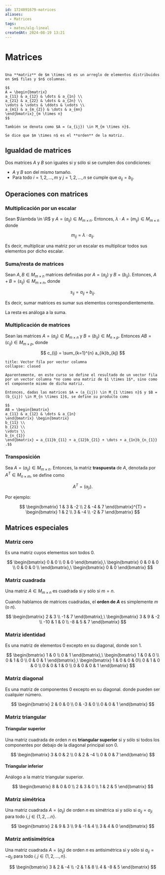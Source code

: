 ```yaml
---
id: 1724091679-matrices
aliases:
  - Matrices
tags:
  - mates/alg-lineal
createdAt: 2024-08-19 13:21
---
```


# Matrices

```ad-definition

Una **matriz** de $m \times n$ es un arreglo de elementos distribuidos en $m$ filas y $n$ columnas.

$$
A = \begin{bmatrix}
a_{11} & a_{12} & \dots & a_{1n} \\
a_{21} & a_{22} & \dots & a_{2n} \\
\vdots & \vdots & \ddots & \vdots \\
a_{m1} & a_{m_{2}} & \dots & a_{mn}
\end{bmatrix}_{m \times n}
$$

También se denota como $A = (a_{ij}) \in M_{m \times n}$.

Se dice que $m \times n$ es el **orden** de la matriz.
```

## Igualdad de matrices

Dos matrices $A$ y $B$ son iguales si y sólo si se cumplen dos condiciones:

- $A$ y $B$ son del mismo tamaño.
- Para todo $i = 1,2, \ldots, m$ y $j = 1,2, \ldots, n$ se cumple que $a_{ij} = b_{ij}$.

## Operaciones con matrices

### Multiplicación por un escalar

Sean $\lambda \in \R$ y $A = (a_{ij}) \in M_{m \times n}$. Entonces, $\lambda \cdot A = (m_{ij}) \in M_{m \times n}$ donde

$$
m_{ij} = \lambda \cdot a_{ij}
.$$

Es decir, multiplicar una matriz por un escalar es multiplicar todos sus elementos por dicho escalar.

### Suma/resta de matrices

Sean $A, B \in M_{m \times n}$ matrices definidas por $A = (a_{ij})$ y $B = (b_{ij})$. Entonces, $A + B = (s_{ij}) \in M_{m \times n}$, donde

$$
s_{ij} = a_{ij} + b_{ij}
.$$

Es decir, sumar matrices es sumar sus elementos correspondientemente.

La resta es análoga a la suma.

### Multiplicación de matrices

Sean las matrices $A = (a_{ij}) \in M_{m \times n}$ y $B = (b_{ij}) \in M_{n \times p}$. Entonces $AB = (c_{ij}) \in M_{m \times p}$, donde

$$
c_{ij} = \sum_{k=1}^{n} a_{ik}b_{kj}
$$

```ad-info
title: Vector fila por vector columna
collapse: closed

Aparentemente, en este curso se define el resultado de un vector fila por un vector columna *no como una matriz de $1 \times 1$*, sino como el componente mismo de dicha matriz.

Entonces, dadas las matrices $A = (a_{ij}) \in M_{1 \times n}$ y $B = (b_{ij}) \in M_{n \times 1}$, se define su producto como

$$
AB = \begin{bmatrix}
a_{11} & a_{12} & \dots & a_{1n}
\end{bmatrix} \begin{bmatrix}
b_{11} \\
b_{21} \\
\vdots \\
b_{n_{1}}
\end{bmatrix} = a_{11}b_{11} + a_{12}b_{21} + \dots + a_{1n}b_{n_{1}}
.$$

```

### Transposición

Sea $A = (a_{ij}) \in M_{m \times n}$. Entonces, la matriz **traspuesta** de $A$, denotada por $A^{T} \in M_{n \times m}$, se define como

$$
A^{T} = (a_{ji})
.$$

Por ejemplo:

$$
\begin{bmatrix}
1 & 3 & -2 \\
2 & -4 & 7
\end{bmatrix}^{T} = \begin{bmatrix}
1 & 2 \\
3 & -4 \\
-2 & 7
\end{bmatrix}
$$

## Matrices especiales

### Matriz cero

Es una matriz cuyos elementos son todos $0$.

$$
\begin{bmatrix}
0 & 0 \\
0 & 0
\end{bmatrix},\
\begin{bmatrix}
0 & 0 & 0 \\
0 & 0 & 0 \\
\end{bmatrix},\
\begin{bmatrix}
0 & 0
\end{bmatrix}
$$

### Matriz cuadrada

Una matriz $A \in M_{m \times n}$ es cuadrada si y sólo si $m = n$.

Cuando hablamos de matrices cuadradas, el **orden de $A$** es simplemente $m$ (o $n$).

$$
\begin{bmatrix}
2 & 3 \\
-1 & 7
\end{bmatrix},\
\begin{bmatrix}
3 & 9 & -2 \\
-10 & 1 & 0 \\
-8 & 5 & 7
\end{bmatrix}
$$

### Matriz identidad

Es una matriz de elementos $0$ excepto en su diagonal, donde son $1$.

$$
\begin{bmatrix}
1 & 0 \\
0 & 1
\end{bmatrix},\
\begin{bmatrix}
1 & 0 & 0 \\
0 & 1 & 0 \\
0 & 0 & 1
\end{bmatrix},\
\begin{bmatrix}
1 & 0 & 0 & 0\\
0 & 1 & 0 & 0 \\
0 & 0 & 1 & 0 \\
0 & 0 & 0 & 1
\end{bmatrix}
$$

### Matriz diagonal

Es una matriz de componentes $0$ excepto en su diagonal. donde pueden ser cualquier número.

$$
\begin{bmatrix}
2 & 0 & 0 \\
0 & -3 & 0 \\
0 & 0 & 1
\end{bmatrix}
$$

### Matriz triangular

#### Triangular superior

Una matriz cuadrada de orden $n$ es **triangular superior** si y sólo si todos los componentes por debajo de la diagonal principal son $0$.

$$
\begin{bmatrix}
3 & 0 & 2 \\
0 & 2 & -4 \\
0 & 0 & 7
\end{bmatrix}
$$

#### Triangular inferior

Análogo a la matriz triangular superior.

$$
\begin{bmatrix}
8 & 0 & 0 \\
2 & 3 & 0 \\
1 & 2 & 5
\end{bmatrix}
$$

### Matriz simétrica

Una matriz cuadrada $A = (a_{ij})$ de orden $n$ es simétrica si y sólo si $a_{ij} = a_{ji}$ para todo $i, j \in \left\{ 1,2, \ldots n \right\}$.

$$
\begin{bmatrix}
2 & 9 & 3 \\
9 & -1 & 4 \\
3 & 4 & 0
\end{bmatrix}
$$

### Matriz antisimétrica

Una matriz cuadrada $A = (a_{ij})$ de orden $n$ es antisimétrica si y sólo si $a_{ij} = -a_{ji}$ para todo $i,j \in \left\{ 1,2,\ldots,n \right\}$.

$$
\begin{bmatrix}
3 & 2 & -4 \\
-2 & 1 & 8 \\
4 & -8 & 5
\end{bmatrix}
$$
